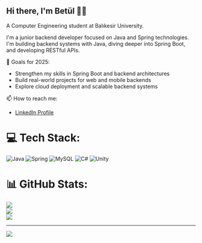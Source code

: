 ## Hi there, I'm Betül 👩‍💻
A Computer Engineering student at Balıkesir University.

I'm a junior backend developer focused on Java and Spring technologies.  
I'm building backend systems with Java, diving deeper into Spring Boot, and developing RESTful APIs.  

🚀 Goals for 2025:  
- Strengthen my skills in Spring Boot and backend architectures  
- Build real-world projects for web and mobile backends  
- Explore cloud deployment and scalable backend systems

📫 How to reach me:  
- [LinkedIn Profile](https://www.linkedin.com/in/betulkizilkaya)


# 💻 Tech Stack:
![Java](https://img.shields.io/badge/java-%23ED8B00.svg?style=for-the-badge&logo=openjdk&logoColor=white) ![Spring](https://img.shields.io/badge/spring-%236DB33F.svg?style=for-the-badge&logo=spring&logoColor=white) ![MySQL](https://img.shields.io/badge/mysql-4479A1.svg?style=for-the-badge&logo=mysql&logoColor=white) ![C#](https://img.shields.io/badge/c%23-%23239120.svg?style=for-the-badge&logo=csharp&logoColor=white) ![Unity](https://img.shields.io/badge/unity-%23000000.svg?style=for-the-badge&logo=unity&logoColor=white)
# 📊 GitHub Stats:
![](https://github-readme-stats.vercel.app/api?username=betulkizilkaya&theme=rose&hide_border=false&include_all_commits=false&count_private=false)<br/>
![](https://nirzak-streak-stats.vercel.app/?user=betulkizilkaya&theme=rose&hide_border=false)<br/>
![](https://github-readme-stats.vercel.app/api/top-langs/?username=betulkizilkaya&theme=rose&hide_border=false&include_all_commits=false&count_private=false&layout=compact)

---
[![](https://visitcount.itsvg.in/api?id=betulkizilkaya&icon=9&color=5)](https://visitcount.itsvg.in)

<!-- Proudly created with GPRM ( https://gprm.itsvg.in ) -->
